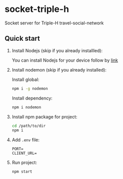 # socket-triple-h

Socket server for Triple-H travel-social-network

## Quick start

1. Install Nodejs (skip if you already installled):

   You can install Nodejs for your device follow by [link](https://nodejs.org/en/download/)

2. Install nodemon (skip if you already installed):

   Install global:

   ```bash
   npm i -g nodemon
   ```

   Install dependency:

   ```bash
   npm i nodemon
   ```

3. Install npm package for project:

   ```bash
   cd /path/to/dir
   npm i

   ```

4. Add `.env` file:

   ```
   PORT=
   CLIENT_URL=
   ```

5. Run project:
   ```
   npm start
   ```
